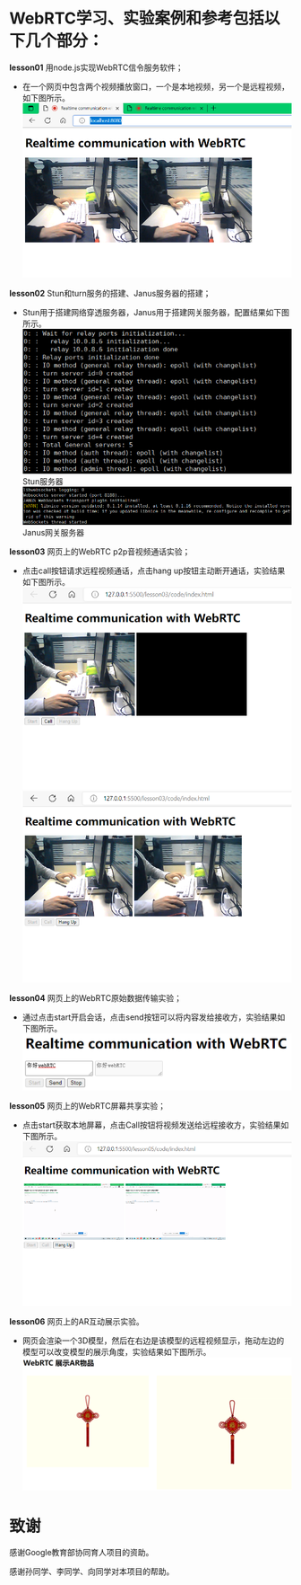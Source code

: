 # WebRTC学习、实验案例和参考包括以下几个部分：

**lesson01** 用node.js实现WebRTC信令服务软件；

- 在一个网页中包含两个视频播放窗口，一个是本地视频，另一个是远程视频，如下图所示。
  ![01](https://github.com/HelloWorldCN/webrtc_edu/blob/master/images/01.png)

**lesson02** Stun和turn服务的搭建、Janus服务器的搭建；

- Stun用于搭建网络穿透服务器，Janus用于搭建网关服务器，配置结果如下图所示。
  ![02-1](https://github.com/HelloWorldCN/webrtc_edu/blob/master/images/02-1.png)
  Stun服务器
  ![02-2](https://github.com/HelloWorldCN/webrtc_edu/blob/master/images/02-2.png)
  Janus网关服务器

**lesson03** 网页上的WebRTC p2p音视频通话实验；

- 点击call按钮请求远程视频通话，点击hang up按钮主动断开通话，实验结果如下图所示。
  ![03-1](https://github.com/HelloWorldCN/webrtc_edu/blob/master/images/03-1.png)![03-2](https://github.com/HelloWorldCN/webrtc_edu/blob/master/images/03-2.png)

**lesson04** 网页上的WebRTC原始数据传输实验；

- 通过点击start开启会话，点击send按钮可以将内容发给接收方，实验结果如下图所示。
  ![04](https://github.com/HelloWorldCN/webrtc_edu/blob/master/images/04.png?raw=true)

**lesson05** 网页上的WebRTC屏幕共享实验；

- 点击start获取本地屏幕，点击Call按钮将视频发送给远程接收方，实验结果如下图所示。
  ![05](https://github.com/HelloWorldCN/webrtc_edu/blob/master/images/05.png)

**lesson06** 网页上的AR互动展示实验。

- 网页会渲染一个3D模型，然后在右边是该模型的远程视频显示，拖动左边的模型可以改变模型的展示角度，实验结果如下图所示。
  ![06](https://github.com/HelloWorldCN/webrtc_edu/blob/master/images/06.png)


# 致谢

感谢Google教育部协同育人项目的资助。

感谢孙同学、李同学、向同学对本项目的帮助。
